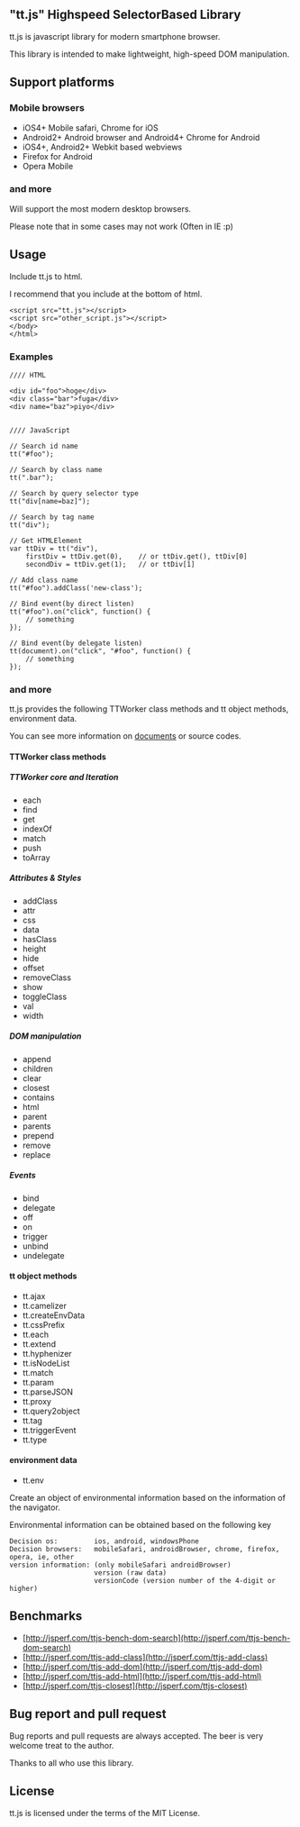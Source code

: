 "tt.js" Highspeed SelectorBased Library
--------

tt.js is javascript library for modern smartphone browser.

This library is intended to make lightweight, high-speed DOM manipulation.

## Support platforms

### Mobile browsers

- iOS4+ Mobile safari, Chrome for iOS
- Android2+ Android browser and Android4+ Chrome for Android 
- iOS4+, Android2+ Webkit based webviews
- Firefox for Android
- Opera Mobile

### and more

Will support the most modern desktop browsers.

Please note that in some cases may not work (Often in IE :p)

## Usage

Include tt.js to html.

I recommend that you include at the bottom of html.

```
<script src="tt.js"></script>
<script src="other_script.js"></script>
</body>
</html>
```

### Examples
```
//// HTML

<div id="foo">hoge</div>
<div class="bar">fuga</div>
<div name="baz">piyo</div>


//// JavaScript

// Search id name
tt("#foo");

// Search by class name 
tt(".bar");

// Search by query selector type 
tt("div[name=baz]");

// Search by tag name 
tt("div");

// Get HTMLElement
var ttDiv = tt("div"),
    firstDiv = ttDiv.get(0),    // or ttDiv.get(), ttDiv[0]
    secondDiv = ttDiv.get(1);   // or ttDiv[1]

// Add class name
tt("#foo").addClass('new-class');

// Bind event(by direct listen)
tt("#foo").on("click", function() {
    // something   
});

// Bind event(by delegate listen)
tt(document).on("click", "#foo", function() {
    // something    
});

```

### and more

tt.js provides the following TTWorker class methods and tt object methods, environment data.

You can see more information on [documents](http://dameleon.github.io/tt.js/docs/) or source codes.

#### TTWorker class methods

##### TTWorker core and Iteration

- each
- find
- get
- indexOf
- match
- push
- toArray

##### Attributes & Styles

- addClass
- attr
- css
- data
- hasClass
- height
- hide
- offset
- removeClass
- show
- toggleClass
- val
- width

##### DOM manipulation

- append
- children
- clear
- closest
- contains
- html
- parent
- parents
- prepend
- remove
- replace

##### Events

- bind
- delegate
- off
- on
- trigger
- unbind
- undelegate


#### tt object methods

- tt.ajax
- tt.camelizer
- tt.createEnvData
- tt.cssPrefix
- tt.each
- tt.extend
- tt.hyphenizer
- tt.isNodeList
- tt.match
- tt.param
- tt.parseJSON
- tt.proxy
- tt.query2object
- tt.tag
- tt.triggerEvent
- tt.type


#### environment data

- tt.env

Create an object of environmental information based on the information of the navigator.

Environmental information can be obtained based on the following key

```
Decision os:         ios, android, windowsPhone
Decision browsers:   mobileSafari, androidBrowser, chrome, firefox, opera, ie, other
version information: (only mobileSafari androidBrowser)
                     version (raw data)
                     versionCode (version number of the 4-digit or higher)
```

## Benchmarks

- [http://jsperf.com/ttjs-bench-dom-search](http://jsperf.com/ttjs-bench-dom-search)
- [http://jsperf.com/ttjs-add-class](http://jsperf.com/ttjs-add-class)
- [http://jsperf.com/ttjs-add-dom](http://jsperf.com/ttjs-add-dom)
- [http://jsperf.com/ttjs-add-html](http://jsperf.com/ttjs-add-html)
- [http://jsperf.com/ttjs-closest](http://jsperf.com/ttjs-closest)

## Bug report and pull request

Bug reports and pull requests are always accepted.
The beer is very welcome treat to the author.

Thanks to all who use this library.

## License

tt.js is licensed under the terms of the MIT License.
